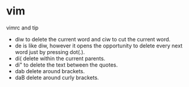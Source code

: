 # vim
vimrc and tip

* diw to delete the current word and ciw to cut the current word.
* de is like diw, however it opens the opportunity to delete every next word just by pressing dot(.).
* di( delete within the current parents.
* di" to delete the text between the quotes.
* dab delete around brackets.
* daB delete around curly brackets.
